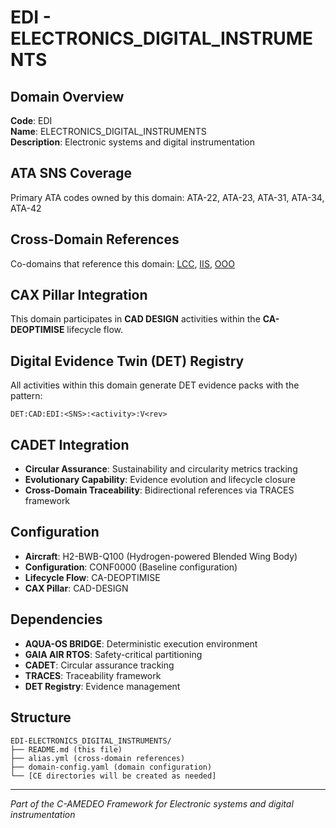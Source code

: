 # EDI - ELECTRONICS_DIGITAL_INSTRUMENTS

## Domain Overview
**Code**: EDI  
**Name**: ELECTRONICS_DIGITAL_INSTRUMENTS  
**Description**: Electronic systems and digital instrumentation

## ATA SNS Coverage
Primary ATA codes owned by this domain:
ATA-22, ATA-23, ATA-31, ATA-34, ATA-42

## Cross-Domain References
Co-domains that reference this domain:
[LCC](../LCC-*/), [IIS](../IIS-*/), [OOO](../OOO-*/)

## CAX Pillar Integration
This domain participates in **CAD DESIGN** activities within the **CA-DEOPTIMISE** lifecycle flow.

## Digital Evidence Twin (DET) Registry
All activities within this domain generate DET evidence packs with the pattern:
```
DET:CAD:EDI:<SNS>:<activity>:V<rev>
```

## CADET Integration
- **Circular Assurance**: Sustainability and circularity metrics tracking
- **Evolutionary Capability**: Evidence evolution and lifecycle closure
- **Cross-Domain Traceability**: Bidirectional references via TRACES framework

## Configuration
- **Aircraft**: H2-BWB-Q100 (Hydrogen-powered Blended Wing Body)
- **Configuration**: CONF0000 (Baseline configuration)
- **Lifecycle Flow**: CA-DEOPTIMISE
- **CAX Pillar**: CAD-DESIGN

## Dependencies
- **AQUA-OS BRIDGE**: Deterministic execution environment
- **GAIA AIR RTOS**: Safety-critical partitioning
- **CADET**: Circular assurance tracking
- **TRACES**: Traceability framework
- **DET Registry**: Evidence management

## Structure
```
EDI-ELECTRONICS_DIGITAL_INSTRUMENTS/
├── README.md (this file)
├── alias.yml (cross-domain references)
├── domain-config.yaml (domain configuration)
└── [CE directories will be created as needed]
```

---
*Part of the C-AMEDEO Framework for Electronic systems and digital instrumentation*